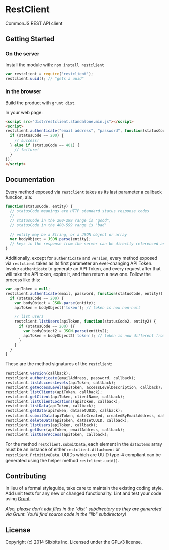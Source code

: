 # RestClient

CommonJS REST API client

## Getting Started
### On the server
Install the module with: `npm install restclient`

```javascript
var restclient = require('restclient');
restclient.uuid(); // "gets a uuid"
```

### In the browser
Build the product with `grunt dist`.

[min]: `restclient.standalone.min.js`
[max]: `restclient.standalone.js`

In your web page:

```html
<script src="dist/restclient.standalone.min.js"></script>
<script>
restclient.authenticate("email address", "password", function(statusCode, entity) {
  if (statusCode == 200) {
    // success!
  } else if (statusCode == 401) {
    // failure!
  }
});
</script>
```


## Documentation
Every method exposed via `restclient` takes as its last parameter a callback function, ala:
```javascript
function(statusCode, entity) {
  // statusCode meanings are HTTP standard status response codes
  //
  // statusCode in the 200-299 range is "good",
  // statusCode in the 400-599 range is "bad"

  // entity may be a String, or a JSON object or array
  var bodyObject = JSON.parse(entity);
  // keys in the response from the server can be directly referenced as properties of bodyObject
}
```

Additionally, except for `authenticate` and `version`, every method exposed via `restclient` takes as its first parameter an ever-changing API Token. Invoke `authenticate` to generate an API Token, and every request after that will take the API token, expire it, and then return a new one. Follow the process like this:
```javascript
var apiToken = null;
restclient.authenticate(email, password, function(statusCode, entity)) {
  if (statusCode == 200) {
    var bodyObject = JSON.parse(entity);
    apiToken = bodyObject['token']; // token is now non-null

    // list users
    restclient.listUsers(apiToken, function(statusCode2, entity2) {
      if (statusCode == 200) ){
        var bodyObject2 = JSON.parse(entity2);
        apiToken = bodyObject2['token']; // token is now different from last request
      }
    }
  }
}
```

These are the method signatures of the `restclient`:
```javascript
restclient.version(callback);
restclient.authenticate(emailAddress, password, callback);
restclient.listAcccessLevels(apiToken, callback);
restclient.getAccessLevel(apiToken, accessLevelDescription, callback);
restclient.listClients(apiToken, callback);
restclient.getClient(apiToken, clientName, callback);
restclient.listClientLocations(apiToken, callback);
restclient.listData(apiToken, callback);
restclient.getData(apiToken, datasetUUID, callback);
restclient.submitData(apiToken, dateCreated, createdByEmailAddress, dataItems, callback);
restclient.deleteData(apiToken, datasetUUID, callback);
restclient.listUsers(apiToken, callback);
restclient.getUser(apiToken, emailAddress, callback);
restclient.listUserAccess(apiToken, callback);
```

For the method `restclient.submitData`, each element in the `dataItems` array must be an instance of either `restclient.Attachment` or `restclient.PrimitiveData`. UUIDs which are UUID type-4 compliant can be generated using the helper method `restclient.uuid()`.

## Contributing
In lieu of a formal styleguide, take care to maintain the existing coding style. Add unit tests for any new or changed functionality. Lint and test your code using [Grunt](http://gruntjs.com/).

_Also, please don't edit files in the "dist" subdirectory as they are generated via Grunt. You'll find source code in the "lib" subdirectory!_

## License

 Copyright (c) 2014 Slixbits Inc. Licensed under the GPLv3 license.
